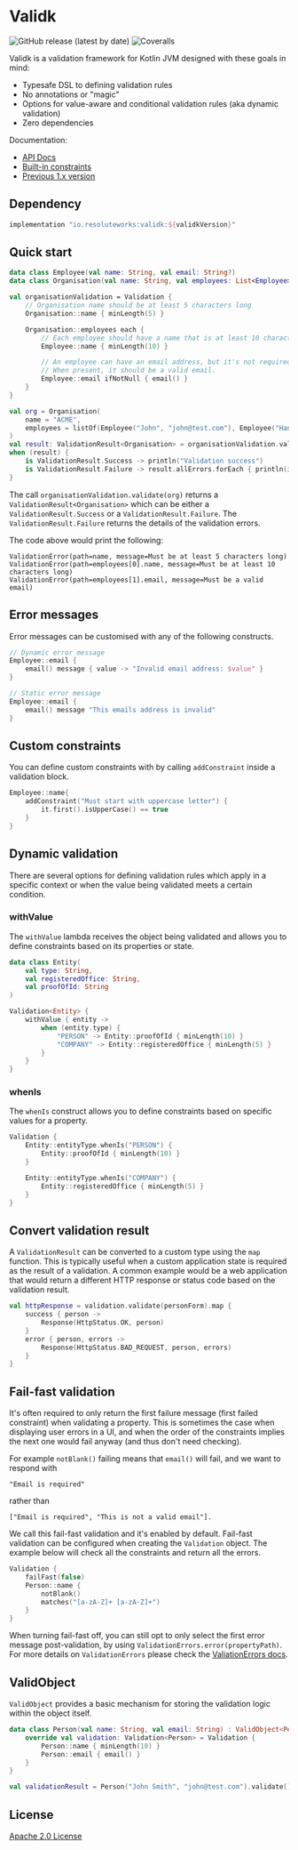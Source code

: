# Validk

![GitHub release (latest by date)](https://img.shields.io/github/v/release/resoluteworks/validk)
![Coveralls](https://img.shields.io/coverallsCoverage/github/resoluteworks/validk)

Validk is a validation framework for Kotlin JVM designed with these goals in mind:
* Typesafe DSL to defining validation rules
* No annotations or "magic"
* Options for value-aware and conditional validation rules (aka dynamic validation)
* Zero dependencies

Documentation:
* [API Docs](https://resoluteworks.github.io/validk/validk/validk/io.validk/index.html)
* [Built-in constraints](https://resoluteworks.github.io/validk/validk/validk/io.validk.constraints/index.html)
* [Previous 1.x version](https://github.com/resoluteworks/validk/tree/v1.2.9)

## Dependency

```groovy
implementation "io.resoluteworks:validk:${validkVersion}"
```

## Quick start

```kotlin
data class Employee(val name: String, val email: String?)
data class Organisation(val name: String, val employees: List<Employee>)

val organisationValidation = Validation {
    // Organisation name should be at least 5 characters long
    Organisation::name { minLength(5) }

    Organisation::employees each {
        // Each employee should have a name that is at least 10 characters long.
        Employee::name { minLength(10) }

        // An employee can have an email address, but it's not required.
        // When present, it should be a valid email.
        Employee::email ifNotNull { email() }
    }
}

val org = Organisation(
    name = "ACME",
    employees = listOf(Employee("John", "john@test.com"), Employee("Hannah Johnson", "hanna"))
)
val result: ValidationResult<Organisation> = organisationValidation.validate(org)
when (result) {
    is ValidationResult.Success -> println("Validation success")
    is ValidationResult.Failure -> result.allErrors.forEach { println(it) }
}
```

The call `organisationValidation.validate(org)` returns a `ValidationResult<Organisation>` which can be either a
`ValidationResult.Success` or a `ValidationResult.Failure`. The `ValidationResult.Failure` returns the details
of the validation errors.

The code above would print the following:

```text
ValidationError(path=name, message=Must be at least 5 characters long)
ValidationError(path=employees[0].name, message=Must be at least 10 characters long)
ValidationError(path=employees[1].email, message=Must be a valid email)
```

## Error messages
Error messages can be customised with any of the following constructs.
```kotlin
// Dynamic error message
Employee::email {
    email() message { value -> "Invalid email address: $value" }
}

// Static error message
Employee::email {
    email() message "This emails address is invalid"
}
```

## Custom constraints
You can define custom constraints with by calling `addConstraint` inside a validation block.
```kotlin
Employee::name{
    addConstraint("Must start with uppercase letter") {
        it.first().isUpperCase() == true
    }
}
```

## Dynamic validation
There are several options for defining validation rules which apply in a specific context or when
the value being validated meets a certain condition.

### withValue
The `withValue` lambda receives the object being validated and allows you to define constraints based
on its properties or state.
```kotlin
data class Entity(
    val type: String,
    val registeredOffice: String,
    val proofOfId: String
)

Validation<Entity> {
    withValue { entity ->
        when (entity.type) {
            "PERSON" -> Entity::proofOfId { minLength(10) }
            "COMPANY" -> Entity::registeredOffice { minLength(5) }
        }
    }
}
```

### whenIs
The `whenIs` construct allows you to define constraints based on specific values for a property.
```kotlin
Validation {
    Entity::entityType.whenIs("PERSON") {
        Entity::proofOfId { minLength(10) }
    }

    Entity::entityType.whenIs("COMPANY") {
        Entity::registeredOffice { minLength(5) }
    }
}
```

## Convert validation result
A `ValidationResult` can be converted to a custom type using the `map` function. This is typically
useful when a custom application state is required as the result of a validation. A common example
would be a web application that would return a different HTTP response or status code based on the
validation result.

```kotlin
val httpResponse = validation.validate(personForm).map {
    success { person ->
        Response(HttpStatus.OK, person)
    }
    error { person, errors ->
        Response(HttpStatus.BAD_REQUEST, person, errors)
    }
}
```

## Fail-fast validation

It's often required to only return the first failure message (first failed constraint) when validating a property.
This is sometimes the case when displaying user errors in a UI, and when the order of the constraints
implies the next one would fail anyway (and thus don't need checking).

For example `notBlank()` failing means that `email()` will fail, and we want to respond with
```
"Email is required"
```
rather than
```
["Email is required", "This is not a valid email"].
```

We call this fail-fast validation and it's enabled by default. Fail-fast validation can be configured when creating
the `Validation` object. The example below will check all the constraints and return all the errors.

```kotlin
Validation {
    failFast(false)
    Person::name {
        notBlank()
        matches("[a-zA-Z]+ [a-zA-Z]+")
    }
}
```

When turning fail-fast off, you can still opt to only select the first error message post-validation, by using
`ValidationErrors.error(propertyPath)`.  For more details on `ValidationErrors` please check the [ValiationErrors docs](https://resoluteworks.github.io/validk/validk/validk/io.validk/-validation-errors/index.html).

## ValidObject

`ValidObject` provides a basic mechanism for storing the validation logic within the object itself.

```kotlin
data class Person(val name: String, val email: String) : ValidObject<Person> {
    override val validation: Validation<Person> = Validation {
        Person::name { minLength(10) }
        Person::email { email() }
    }
}

val validationResult = Person("John Smith", "john@test.com").validate()
```

## License
[Apache 2.0 License](LICENSE)
